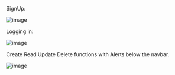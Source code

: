 SignUp: 

![image](https://user-images.githubusercontent.com/75134530/166137326-a429d1f6-de0e-4e3c-84f8-56f53525c0d7.png)

Logging in:

![image](https://user-images.githubusercontent.com/75134530/166137367-82e434d2-7728-4438-a916-990391542e56.png)


Create Read Update Delete functions with Alerts below the navbar.

![image](https://user-images.githubusercontent.com/75134530/166137405-fec05f00-6b2d-46c9-9d96-64168297a341.png)

